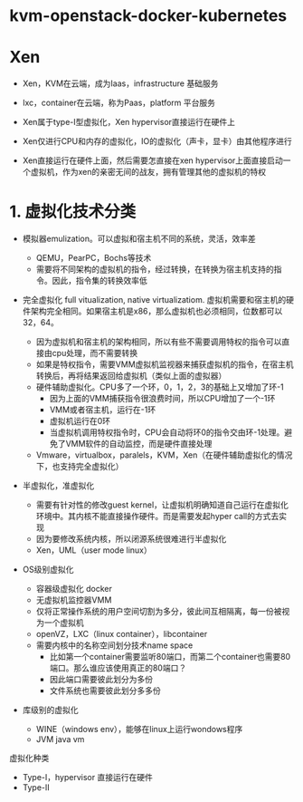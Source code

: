 # kvm-openstack-docker-kubernetes

# Xen
- Xen，KVM在云端，成为Iaas，infrastructure 基础服务
- lxc，container在云端，称为Paas，platform 平台服务


- Xen属于type-I型虚拟化，Xen hypervisor直接运行在硬件上
- Xen仅进行CPU和内存的虚拟化，IO的虚拟化（声卡，显卡）由其他程序进行
- Xen直接运行在硬件上面，然后需要怎直接在xen hypervisor上面直接启动一个虚拟机，作为xen的亲密无间的战友，拥有管理其他的虚拟机的特权










# 1. 虚拟化技术分类
- 模拟器emulization。可以虚拟和宿主机不同的系统，灵活，效率差
  - QEMU，PearPC，Bochs等技术
  - 需要将不同架构的虚拟机的指令，经过转换，在转换为宿主机支持的指令。因此，指令集的转换效率低
- 完全虚拟化 full vitualization, native virtualizatiom. 虚拟机需要和宿主机的硬件架构完全相同。如果宿主机是x86，那么虚拟机也必须相同，位数都可以32，64。
  - 因为虚拟机和宿主机的架构相同，所以有些不需要调用特权的指令可以直接由cpu处理，而不需要转换
  - 如果是特权指令，需要VMM虚拟机监视器来捕获虚拟机的指令，在宿主机转换后，再将结果返回给虚拟机（类似上面的虚拟器）
  - 硬件辅助虚拟化。CPU多了一个环，0，1，2，3的基础上又增加了环-1
    - 因为上面的VMM捕获指令很浪费时间，所以CPU增加了一个-1环
    - VMM或者宿主机，运行在-1环
    - 虚拟机运行在0环
    - 当虚拟机调用特权指令时，CPU会自动将环0的指令交由环-1处理。避免了VMM软件的自动监控，而是硬件直接处理
  - Vmware，virtualbox，paralels，KVM，Xen（在硬件辅助虚拟化的情况下，也支持完全虚拟化）
- 半虚拟化，准虚拟化
  - 需要有针对性的修改guest kernel，让虚拟机明确知道自己运行在虚拟化环境中。其内核不能直接操作硬件。而是需要发起hyper call的方式去实现
  - 因为要修改系统内核，所以闭源系统很难进行半虚拟化
  - Xen，UML（user mode linux）
  
- OS级别虚拟化
  - 容器级虚拟化 docker
  - 无虚拟机监控器VMM
  - 仅将正常操作系统的用户空间切割为多分，彼此间互相隔离，每一份被视为一个虚拟机
  - openVZ，LXC（linux container），libcontainer
  - 需要内核中的名称空间划分技术name space
    - 比如第一个container需要监听80端口，而第二个container也需要80端口。那么谁应该使用真正的80端口？
    - 因此端口需要彼此划分为多份
    - 文件系统也需要彼此划分多多份
- 库级别的虚拟化
  - WINE（windows env），能够在linux上运行wondows程序
  - JVM java vm

虚拟化种类

- Type-I，hypervisor 直接运行在硬件
- Type-II
  
  









